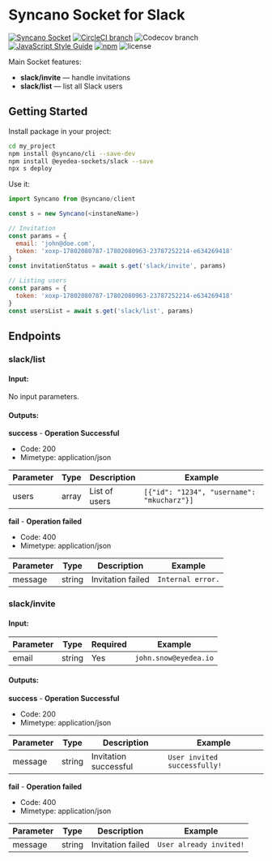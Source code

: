 # Syncano Socket for Slack

[![Syncano Socket](https://img.shields.io/badge/syncano-socket-blue.svg)](https://syncano.io)
[![CircleCI branch](https://img.shields.io/circleci/project/github/eyedea-io/syncano-socket-slack/master.svg)](https://circleci.com/gh/eyedea-io/syncano-socket-slack/tree/master)
![Codecov branch](https://img.shields.io/codecov/c/github/eyedea-io/syncano-socket-slack/master.svg)
[![JavaScript Style Guide](https://img.shields.io/badge/code_style-standard-brightgreen.svg)](https://standardjs.com)
[![npm](https://img.shields.io/npm/dw/@eyedea-sockets/slack.svg)](https://www.npmjs.com/package/@eyedea-sockets/)
![license](https://img.shields.io/github/license/eyedea-io/syncano-socket-slack.svg)

Main Socket features:

* **slack/invite** — handle invitations
* **slack/list** — list all Slack users

## Getting Started

Install package in your project:

```sh
cd my_project
npm install @syncano/cli --save-dev
npm install @eyedea-sockets/slack --save
npx s deploy
```

Use it:

```js
import Syncano from @syncano/client

const s = new Syncano(<instaneName>)

// Invitation
const params = {
  email: 'john@doe.com',
  token: 'xoxp-17802080787-17802080963-23787252214-e634269418'
}
const invitationStatus = await s.get('slack/invite', params)

// Listing users
const params = {
  token: 'xoxp-17802080787-17802080963-23787252214-e634269418'
}
const usersList = await s.get('slack/list', params)
```

## Endpoints

### slack/list

#### Input:

No input parameters.

#### Outputs:

**success** - **Operation Successful**

- Code: 200
- Mimetype: application/json

| Parameter | Type   | Description           | Example                                     |
|-----------|--------|-----------------------|---------------------------------------------|
| users     | array  | List of users         | `[{"id": "1234", "username": "mkucharz"}]`  |


**fail** - **Operation failed**

- Code: 400
- Mimetype: application/json

| Parameter | Type   | Description            | Example              |
|-----------|--------|------------------------|----------------------|
| message   | string | Invitation failed      | `Internal error.`    |

### slack/invite

#### Input:

|Parameter | Type | Required  | Example               |
|----------|------|-----------|-----------------------|
|email     |string|       Yes | `john.snow@eyedea.io` |

#### Outputs:

**success** - **Operation Successful**

- Code: 200
- Mimetype: application/json

| Parameter | Type   | Description           | Example                      |
|-----------|--------|-----------------------|------------------------------|
| message   | string | Invitation successful | `User invited successfully!` |


**fail** - **Operation failed**

- Code: 400
- Mimetype: application/json

| Parameter | Type   | Description            | Example                 |
|-----------|--------|------------------------|-------------------------|
| message   | string | Invitation failed      | `User already invited!` |
